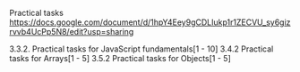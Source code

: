 Practical tasks
https://docs.google.com/document/d/1hpY4Eey9gCDLIukp1r1ZECVU_sy6gizrvvb4UcPp5N8/edit?usp=sharing


3.3.2. Practical tasks for JavaScript fundamentals[1 - 10]
3.4.2 Practical tasks for Arrays[1 - 5]
3.5.2 Practical tasks for Objects[1 - 5]

